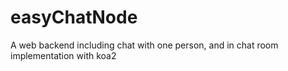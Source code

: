 # easyChatNode
A web backend including chat with one person, and in chat room implementation with koa2
